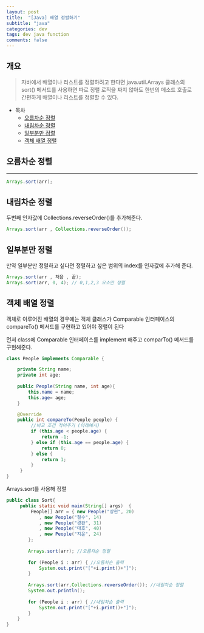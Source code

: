 ```yaml
---
layout: post
title:  "[Java] 배열 정렬하기"
subtitle: "java"
categories: dev
tags: dev java function  
comments: false
---
```


## 개요
> 자바에서 배열이나 리스트를 정렬하려고 한다면 java.util.Arrays 클래스의 sort() 메서드를 사용하면 따로 정렬 로직을 짜지 않아도 한번의 메소드 호출로 간편하게 배열이나 리스트를 정렬할 수 있다.
  
- 목차
	- [오름차순 정렬](#오름차순-정렬) 
	- [내림차순 정렬](#내림차순-정렬)
	- [일부분만 정렬](#일부분만-정렬)
	- [객체 배열 정렬](#객체-배열-정렬)
	
 
## 오름차순 정렬
---
```java
Arrays.sort(arr);
```

## 내림차순 정렬
두번째 인자값에 Collections.reverseOrder()를 추가해준다.

```java
Arrays.sort(arr , Collections.reverseOrder());
```
## 일부분만 정렬
만약 일부분만 정렬하고 싶다면 정렬하고 싶은 범위의 index를 인자값에 추가해 준다.
```java
Arrays.sort(arr , 처음 , 끝);
Arrays.sort(arr, 0, 4); // 0,1,2,3 요소만 정렬
```

## 객체 배열 정렬
객체로 이루어진 배열의 경우에는 객체 클래스가 Comparable 인터페이스의 compareTo() 메서드를 구현하고 있어야 정렬이 된다

먼저 class에 Comparable 인터페이스를 implement 해주고 comparTo() 메서드를 구현해준다.
```java
class People implements Comparable {

	private String name;
    private int age;
    
    public People(String name, int age){
        this.name = name;
        this.age= age;
    }

	@Override
    public int compareTo(People people) {
		 //비교 조건 적어주기 (아래예시)
         if (this.age < people.age) {
             return -1;
         } else if (this.age == people.age) {
             return 0;
         } else {
             return 1;
         }
     }
}
```
Arrays.sort를 사용해 정렬

```java
public class Sort{
     public static void main(String[] args)  {
         People[] arr = { new People("상현", 20)
            , new People("철수", 14)
            , new People("경완", 31)
            , new People("대호", 40)
            , new People("지운", 24) 
        };
		
        Arrays.sort(arr); //오름차순 정렬
		
        for (People i : arr) { //오름차순 출력
            System.out.print("["+i.print()+"]");
        }
		
        Arrays.sort(arr,Collections.reverseOrder()); //내림차순 정렬
        System.out.println();
		
        for (People i : arr) { //내림차순 출력
            System.out.print("["+i.print()+"]");
        }
    }
}
```
